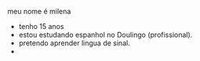 
meu nome é milena 
- tenho 15 anos 
- estou estudando espanhol no Doulingo (profissional).
- pretendo aprender lingua de sinal.
- 
  
  








